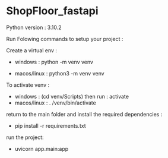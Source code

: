# ShopFloor_fastapi

Python version : 3.10.2

Run Folowing commands to setup your project :

Create a virtual env : 

- windows : python -m venv venv

- macos/linux : python3 -m venv venv

To activate venv : 

- windows : (cd venv/Scripts) then run : activate
- macos/linux : . /venv/bin/activate

return to the main folder and install the required dependencies :

- pip install -r requirements.txt

run the project:

- uvicorn app.main:app

